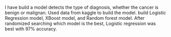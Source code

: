 I have build a model detects the type of diagnosis, whether the cancer is benign or malignan. Used data from kaggle to build the model. build Logistic Regression model, XBoost model, and Random forest model. After randomized searching which model is the best, Logistic regression was best with 97% accuracy.
